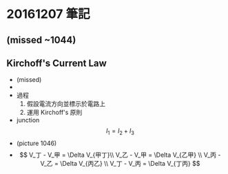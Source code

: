 # 20161207 筆記
## (missed ~1044)

## Kirchoff's Current Law
* (missed)
* 
* 過程
  1. 假設電流方向並標示於電路上
  2. 運用 Kirchoff's 原則
* junction $$ I_1 = I_2 + I_3 $$
* (picture 1046)
* $$ 
V_丁 - V_甲 = \Delta V_{甲丁}\\
V_乙 - V_甲 = \Delta V_{乙甲} \\
V_丙 - V_乙 = \Delta V_{丙乙} \\
V_丁 - V_丙 = \Delta V_{丁丙} $$